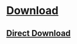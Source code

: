 # [Download](https://www.spigotmc.org/resources/luckutils-gradient-and-hexcolor-support-animatable.112818/)
## [Direct Download](https://www.spigotmc.org/resources/luckutils-gradient-and-hexcolor-support-animatable.112818/download?version=528795)
